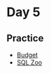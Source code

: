 Day 5
====================
Practice
-------------
* [Budget](https://github.com/BravoPlatoon/budget)
* [SQL Zoo](http://sqlzoo.net/)
